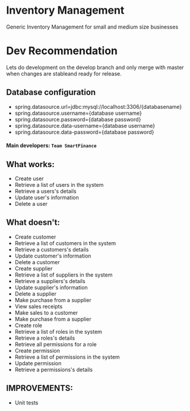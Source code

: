 # Inventory Management
Generic Inventory Management for small and medium size businesses

# Dev Recommendation

Lets do development on the develop branch and only merge with master when changes are stableand ready for release.

## Database configuration
* spring.datasource.url=jdbc:mysql://localhost:3306/{databasename}
* spring.datasource.username={database username}
* spring.datasource.password={database password}
* spring.datasource.data-username={database username}
* spring.datasource.data-password={database password}

#### Main developers: **`Team SmartFinance`**

## What works:

* Create user
* Retrieve a list of users in the system
* Retrieve a users's details
* Update user's information
* Delete a user

## What doesn't:

* Create customer
* Retrieve a list of customers in the system
* Retrieve a customers's details
* Update customer's information
* Delete a customer
* Create supplier
* Retrieve a list of suppliers in the system
* Retrieve a suppliers's details
* Update supplier's information
* Delete a supplier
* Make purchase from a supplier
* View sales receipts
* Make sales to a customer
* Make purchase from a supplier
* Create role
* Retrieve a list of roles in the system
* Retrieve a roles's details
* Retrieve all permissions for a role
* Create permission
* Retrieve a list of permissions in the system
* Update permission
* Retrieve a permissions's details

## IMPROVEMENTS:

* Unit tests
